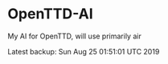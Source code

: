 # OpenTTD-AI
My AI for OpenTTD, will use primarily air

Latest backup: Sun Aug 25 01:51:01 UTC 2019
